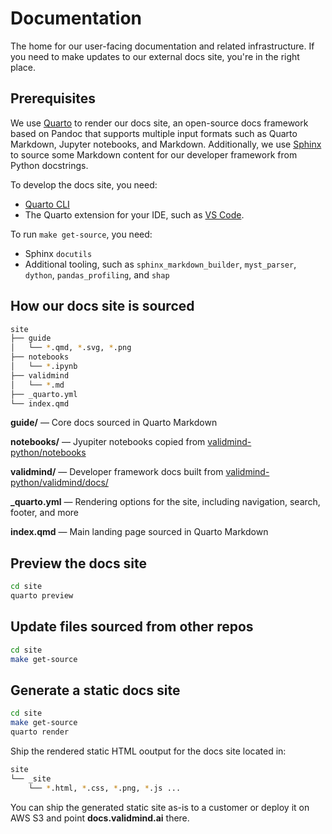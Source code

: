 # Documentation

The home for our user-facing documentation and related infrastructure. If you need to make updates to our external docs site, you're in the right place. 

## Prerequisites

We use [Quarto](https://quarto.org) to render our docs site, an open-source docs framework based on Pandoc that supports multiple input formats such as Quarto Markdown, Jupyter notebooks, and Markdown. Additionally, we use [Sphinx](https://www.sphinx-doc.org/en/master/) to source some Markdown content for our developer framework from Python docstrings.

To develop the docs site, you need:

- [Quarto CLI](https://quarto.org/docs/get-started/)
- The Quarto extension for your IDE, such as [VS Code](https://marketplace.visualstudio.com/items?itemName=quarto.quarto).

To run `make get-source`, you need:

- Sphinx `docutils` 
- Additional tooling, such as `sphinx_markdown_builder`, `myst_parser`, `dython`, `pandas_profiling`, and `shap`

## How our docs site is sourced

```bash
site
├── guide
│   └── *.qmd, *.svg, *.png
├── notebooks
│   └── *.ipynb
├── validmind
│   └── *.md
├── _quarto.yml
└── index.qmd
```

**guide/** — Core docs sourced in Quarto Markdown

**notebooks/** — Jyupiter notebooks copied from [validmind-python/notebooks](https://github.com/validmind/validmind-python/tree/main/notebooks)

**validmind/** — Developer framework docs built from [validmind-python/validmind/docs/](https://github.com/validmind/validmind-python/tree/main/validmind)

**_quarto.yml** — Rendering options for the site, including navigation, search, footer, and more

**index.qmd** — Main landing page sourced in Quarto Markdown

## Preview the docs site

```bash
cd site
quarto preview
```

## Update files sourced from other repos

```bash
cd site
make get-source
```

## Generate a static docs site

```bash
cd site
make get-source
quarto render
```

Ship the rendered static HTML ooutput for the docs site located in:

```bash
site
└── _site
    └── *.html, *.css, *.png, *.js ...
```

You can ship the generated static site as-is to a customer or deploy it on AWS S3 and point **docs.validmind.ai** there.